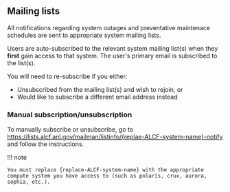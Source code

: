## Mailing lists

All notifications regarding system outages and preventative maintenace schedules are sent to appropriate system mailing lists. 

Users are auto-subscribed to the relevant system mailing list(s) when they **first** gain access to that system. The user's primary email is subscribed to the list(s).

You will need to re-subscribe if you either:

- Unsubscribed from the mailing list(s) and wish to rejoin, or
- Would like to subscribe a different email address instead

### Manual subscription/unsubscription

To manually subscribe or unsubscribe, go to https://lists.alcf.anl.gov/mailman/listinfo/{replae-ALCF-system-name}-notify and follow the instructions. 

!!! note

    You must replace {replace-ALCF-system-name} with the appropriate compute system you have access to (such as polaris, crux, aurora, sophia, etc.).


